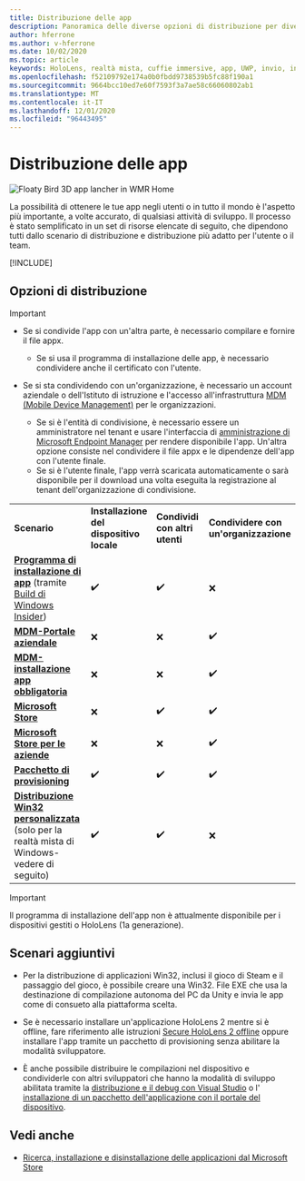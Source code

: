 ```yaml
---
title: Distribuzione delle app
description: Panoramica delle diverse opzioni di distribuzione per diverse piattaforme e archivi di pubblicazione supportati.
author: hferrone
ms.author: v-hferrone
ms.date: 10/02/2020
ms.topic: article
keywords: HoloLens, realtà mista, cuffie immersive, app, UWP, invio, invio, filtri, metadati, requisiti di sistema, parole chiave, predato, certificazione, pacchetto, appx, merchandising
ms.openlocfilehash: f52109792e174a0b0fbdd9738539b5fc88f190a1
ms.sourcegitcommit: 9664bcc10ed7e60f7593f3a7ae58c66060802ab1
ms.translationtype: MT
ms.contentlocale: it-IT
ms.lasthandoff: 12/01/2020
ms.locfileid: "96443495"
---
```

# <a name="distributing-your-apps"></a>Distribuzione delle app

![Floaty Bird 3D app lancher in WMR Home](images/distribute-hero-image.png)

La possibilità di ottenere le tue app negli utenti o in tutto il mondo è l'aspetto più importante, a volte accurato, di qualsiasi attività di sviluppo. Il processo è stato semplificato in un set di risorse elencate di seguito, che dipendono tutti dallo scenario di distribuzione e distribuzione più adatto per l'utente o il team.

[!INCLUDE[](includes/before-submission.md)]

## <a name="distribution-options"></a>Opzioni di distribuzione

> [!IMPORTANT]
> * Se si condivide l'app con un'altra parte, è necessario compilare e fornire il file appx. 
>     * Se si usa il programma di installazione delle app, è necessario condividere anche il certificato con l'utente.
> 
> * Se si sta condividendo con un'organizzazione, è necessario un account aziendale o dell'Istituto di istruzione e l'accesso all'infrastruttura [MDM (Mobile Device Management)](https://docs.microsoft.com/hololens/hololens-enroll-mdm) per le organizzazioni.  
>    * Se si è l'entità di condivisione, è necessario essere un amministratore nel tenant e usare l'interfaccia di [amministrazione di Microsoft Endpoint Manager](https://docs.microsoft.com/mem/intune/apps/apps-deploy) per rendere disponibile l'app. Un'altra opzione consiste nel condividere il file appx e le dipendenze dell'app con l'utente finale.
>    * Se si è l'utente finale, l'app verrà scaricata automaticamente o sarà disponibile per il download una volta eseguita la registrazione al tenant dell'organizzazione di condivisione. 

<table>
<colgroup>
    <col width="33%" />
    <col width="22%" />
    <col width="22%" />
    <col width="22%" />
</colgroup>
<tr>
    <td><strong>Scenario</strong></td>
    <td><strong>Installazione del dispositivo locale</strong></td>
    <td><strong>Condividi con altri utenti</strong></td>
    <td><strong>Condividere con un'organizzazione</strong></td>
</tr>
<tr>
    <td><a href="https://docs.microsoft.com/hololens/app-deploy-app-installer"><strong>Programma di installazione di app</strong></a> (tramite <a href="https://docs.microsoft.com/hololens/hololens-insider">Build di Windows Insider</a>)</td>
    <td>✔️</td>
    <td>✔️</td>
    <td>❌</td>
</tr>
<tr>
    <td><a href="https://docs.microsoft.com/hololens/app-deploy-app-installer"><strong>MDM-Portale aziendale</strong></a></td>
    <td>❌</td>
    <td>❌</td>
    <td>✔️</td>
</tr>
<tr>
    <td><a href="https://docs.microsoft.com/hololens/app-deploy-intune"><strong>MDM-installazione app obbligatoria</strong></a></td>
    <td>❌</td>
    <td>❌</td>
    <td>✔️</td>
</tr>
<tr>
    <td><a href="submitting-an-app-to-the-microsoft-store.md"><strong>Microsoft Store</strong></a></td>
    <td>❌</td>
    <td>✔️</td>
    <td>✔️</td>
</tr>
<tr>
    <td><a href="https://docs.microsoft.com/hololens/app-deploy-store-business"><strong>Microsoft Store per le aziende</strong></a></td>
    <td>❌</td>
    <td>❌</td>
    <td>✔️</td>
</tr>
<tr>
    <td><a href="https://docs.microsoft.com/hololens/app-deploy-provisioning-package"><strong>Pacchetto di provisioning</strong></a></td>
    <td>✔️</td>
    <td>✔️</td>
    <td>✔️</td>
</tr>
<tr>
    <td><a href="#additional-scenarios"><strong>Distribuzione Win32 personalizzata</strong></a> (solo per la realtà mista di Windows-vedere di seguito)</td>
    <td>✔️</td>
    <td>✔️</td>
    <td>❌</td>
</tr>
</table>

> [!IMPORTANT]
> Il programma di installazione dell'app non è attualmente disponibile per i dispositivi gestiti o HoloLens (1a generazione).

## <a name="additional-scenarios"></a>Scenari aggiuntivi

* Per la distribuzione di applicazioni Win32, inclusi il gioco di Steam e il passaggio del gioco, è possibile creare una Win32. File EXE che usa la destinazione di compilazione autonoma del PC da Unity e invia le app come di consueto alla piattaforma scelta. 

* Se è necessario installare un'applicazione HoloLens 2 mentre si è offline, fare riferimento alle istruzioni [Secure HoloLens 2 offline](https://docs.microsoft.com/hololens/hololens-common-scenarios-offline-secure) oppure installare l'app tramite un pacchetto di provisioning senza abilitare la modalità sviluppatore.

* È anche possibile distribuire le compilazioni nel dispositivo e condividerle con altri sviluppatori che hanno la modalità di sviluppo abilitata tramite la [distribuzione e il debug con Visual Studio](../develop/platform-capabilities-and-apis/using-visual-studio.md) o l' [installazione di un pacchetto dell'applicazione con il portale del dispositivo](https://docs.microsoft.com/hololens/holographic-custom-apps#installing-an-application-package-with-the-device-portal).

## <a name="see-also"></a>Vedi anche
* [Ricerca, installazione e disinstallazione delle applicazioni dal Microsoft Store](https://docs.microsoft.com/hololens/holographic-store-apps)

<!-- ## Submitting to the Microsoft Store

You've finally made it to the last step on your distribution journey, actually getting your app into the Microsoft Store! Our [submission guidelines](submitting-an-app-to-the-microsoft-store.md) article will take you through: 

* Partner Center registration 
* Asset preparation
* App packaging
* Testing
* Final submission process

You can even give out free trials to get future consumers excited about your new immersive experience. Once your app is listed on the Microsoft Store you can sit back, engage with your expanding user community, and think about all the new features you want to add! -->